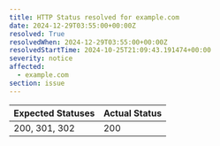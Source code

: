```yaml
---
title: HTTP Status resolved for example.com
date: 2024-12-29T03:55:00+00:00Z
resolved: True
resolvedWhen: 2024-12-29T03:55:00+00:00Z
resolvedStartTime: 2024-10-25T21:09:43.191474+00:00
severity: notice
affected:
  - example.com
section: issue
---
```


| Expected Statuses | Actual Status  |
|-------------------|----------------|
| 200, 301, 302 | 200 |
